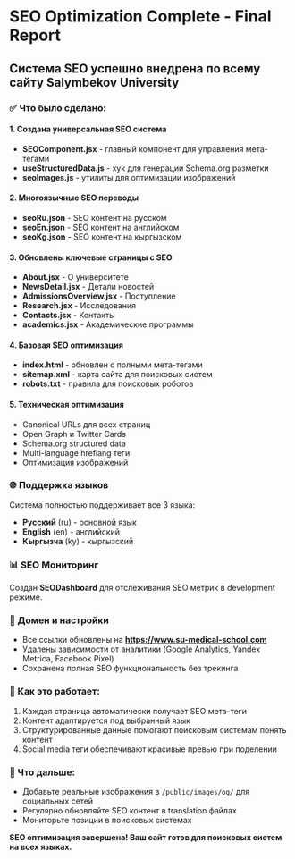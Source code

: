 # SEO Optimization Complete - Final Report

## Система SEO успешно внедрена по всему сайту Salymbekov University

### ✅ Что было сделано:

#### 1. Создана универсальная SEO система
- **SEOComponent.jsx** - главный компонент для управления мета-тегами
- **useStructuredData.js** - хук для генерации Schema.org разметки
- **seoImages.js** - утилиты для оптимизации изображений

#### 2. Многоязычные SEO переводы
- **seoRu.json** - SEO контент на русском
- **seoEn.json** - SEO контент на английском  
- **seoKg.json** - SEO контент на кыргызском

#### 3. Обновлены ключевые страницы с SEO
- **About.jsx** - О университете
- **NewsDetail.jsx** - Детали новостей
- **AdmissionsOverview.jsx** - Поступление
- **Research.jsx** - Исследования
- **Contacts.jsx** - Контакты
- **academics.jsx** - Академические программы

#### 4. Базовая SEO оптимизация
- **index.html** - обновлен с полными мета-тегами
- **sitemap.xml** - карта сайта для поисковых систем
- **robots.txt** - правила для поисковых роботов

#### 5. Техническая оптимизация
- Canonical URLs для всех страниц
- Open Graph и Twitter Cards
- Schema.org structured data
- Multi-language hreflang теги
- Оптимизация изображений

### 🌐 Поддержка языков
Система полностью поддерживает все 3 языка:
- **Русский** (ru) - основной язык
- **English** (en) - английский
- **Кыргызча** (ky) - кыргызский

### 📊 SEO Мониторинг
Создан **SEODashboard** для отслеживания SEO метрик в development режиме.

### 🎯 Домен и настройки
- Все ссылки обновлены на **https://www.su-medical-school.com**
- Удалены зависимости от аналитики (Google Analytics, Yandex Metrica, Facebook Pixel)
- Сохранена полная SEO функциональность без трекинга

### 📝 Как это работает:
1. Каждая страница автоматически получает SEO мета-теги
2. Контент адаптируется под выбранный язык
3. Структурированные данные помогают поисковым системам понять контент
4. Social media теги обеспечивают красивые превью при поделении

### 🔄 Что дальше:
- Добавьте реальные изображения в `/public/images/og/` для социальных сетей
- Регулярно обновляйте SEO контент в translation файлах
- Мониторьте позиции в поисковых системах

**SEO оптимизация завершена! Ваш сайт готов для поисковых систем на всех языках.**